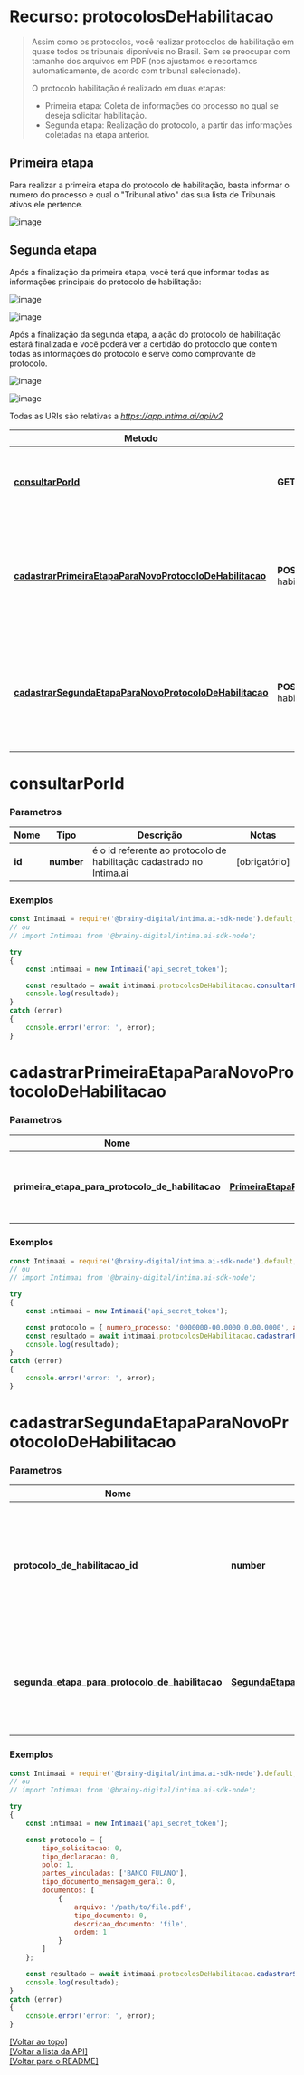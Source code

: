 # Recurso: **protocolosDeHabilitacao**

> Assim como os protocolos, você realizar protocolos de habilitação em quase todos os tribunais 
>diponíveis no Brasil. Sem se preocupar com tamanho dos arquivos em PDF (nos ajustamos e 
>recortamos automaticamente, de acordo com tribunal selecionado).
>
> O protocolo habilitação é realizado em duas etapas:
>
> - Primeira etapa: Coleta de informações do processo no qual se deseja solicitar habilitação.
> - Segunda etapa: Realização do protocolo, a partir das informações coletadas na etapa anterior.

## Primeira etapa

Para realizar a primeira etapa do protocolo de habilitação, basta informar o numero do processo e 
qual o "Tribunal ativo" das sua lista de Tribunais ativos ele pertence.

![image](https://intima.ai/images/landpage/conheca_mais/protocolo_04.png)

## Segunda etapa

Após a finalização da primeira etapa, você terá que informar todas as informações principais do 
protocolo de habilitação:

![image](https://intima.ai/images/landpage/conheca_mais/protocolo_05.png)

![image](https://intima.ai/images/landpage/conheca_mais/protocolo_06.png)

Após a finalização da segunda etapa, a ação do protocolo de habilitação estará finalizada e 
você poderá ver a certidão do protocolo que contem todas as informações do protocolo e serve como 
comprovante de protocolo.

![image](https://intima.ai/images/landpage/conheca_mais/protocolo_07.png)

![image](https://intima.ai/images/landpage/conheca_mais/protocolo_08.png)


Todas as URIs são relativas a *https://app.intima.ai/api/v2*

Metodo | Requisição HTTP | Descrição
------------- | ------------- | -------------
[**consultarPorId**](protocolosDeHabilitacaoResources.md#consultarPorId) | **GET** /protocolos-de-habilitacao/{id} | Visualiza um protocolo de habilitação pelo id
[**cadastrarPrimeiraEtapaParaNovoProtocoloDeHabilitacao**](protocolosDeHabilitacaoResources.md#cadastrarPrimeiraEtapaParaNovoProtocoloDeHabilitacao) | **POST** /acoes/protocolos-de-habilitacao | Cadastra um novo protocolo de habilitação, e coleta as informações iniciais para a primeira etapa
[**cadastrarSegundaEtapaParaNovoProtocoloDeHabilitacao**](protocolosDeHabilitacaoResources.md#cadastrarSegundaEtapaParaNovoProtocoloDeHabilitacao) | **POST** /acoes/protocolos-de-habilitacao/{protocolo_habilitacao_id} | Finaliza o protoco de habilitação, está é a segunda e ultima etapa do protocolo de habilitação

# **consultarPorId**

### Parametros

Nome | Tipo | Descrição | Notas
------------- | ------------- | ------------- | -------------
**id** | **number**| é o id referente ao protocolo de habilitação cadastrado no Intima.ai | [obrigatório]

### Exemplos
```javascript
const Intimaai = require('@brainy-digital/intima.ai-sdk-node').default;
// ou
// import Intimaai from '@brainy-digital/intima.ai-sdk-node';

try
{
    const intimaai = new Intimaai('api_secret_token');

    const resultado = await intimaai.protocolosDeHabilitacao.consultarPorId(21);
    console.log(resultado);
}
catch (error)
{
    console.error('error: ', error);
}
```

# **cadastrarPrimeiraEtapaParaNovoProtocoloDeHabilitacao**

### Parametros

Nome | Tipo | Descrição | Notas
------------- | ------------- | ------------- | -------------
**primeira_etapa_para_protocolo_de_habilitacao** | [**PrimeiraEtapaParaProtocoloDeHabilitacao**](../models/qualification_protocol/PrimeiraEtapaParaProtocoloDeHabilitacao.md) | parametros necessários para a criação de um novo registro | [obrigatório]

### Exemplos
```javascript
const Intimaai = require('@brainy-digital/intima.ai-sdk-node').default;
// ou
// import Intimaai from '@brainy-digital/intima.ai-sdk-node';

try
{
    const intimaai = new Intimaai('api_secret_token');

    const protocolo = { numero_processo: '0000000-00.0000.0.00.0000', autenticacao_id: 1 };
    const resultado = await intimaai.protocolosDeHabilitacao.cadastrarPrimeiraEtapaParaNovoProtocoloDeHabilitacao(protocolo);
    console.log(resultado);
}
catch (error)
{
    console.error('error: ', error);
}
```

# **cadastrarSegundaEtapaParaNovoProtocoloDeHabilitacao**

### Parametros

Nome | Tipo | Descrição | Notas
------------- | ------------- | ------------- | -------------
**protocolo_de_habilitacao_id** | **number**| é o id referente ao protocolo de habilitação cadastrado no Intima.ai, fornecido na primeira etapa | [obrigatório]
**segunda_etapa_para_protocolo_de_habilitacao** | [**SegundaEtapaParaProtocoloDeHabilitacao**](../models/qualification_protocol/SegundaEtapaParaProtocoloDeHabilitacao.md) | parametros necessários para a segunda e ultima etapa do protocolo de habilitação | [obrigatório]

### Exemplos
```javascript
const Intimaai = require('@brainy-digital/intima.ai-sdk-node').default;
// ou
// import Intimaai from '@brainy-digital/intima.ai-sdk-node';

try
{
    const intimaai = new Intimaai('api_secret_token');

    const protocolo = {
        tipo_solicitacao: 0,
        tipo_declaracao: 0,
        polo: 1,
        partes_vinculadas: ['BANCO FULANO'],
        tipo_documento_mensagem_geral: 0,
        documentos: [
            { 
                arquivo: '/path/to/file.pdf', 
                tipo_documento: 0, 
                descricao_documento: 'file', 
                ordem: 1 
            }
        ]
    };

    const resultado = await intimaai.protocolosDeHabilitacao.cadastrarSegundaEtapaParaNovoProtocoloDeHabilitacao(4039, protocolo);
    console.log(resultado);
}
catch (error)
{
    console.error('error: ', error);
}
```

[[Voltar ao topo]](#)        
[[Voltar a lista da API]](../../README.md#Documentação-para-os-Endpoints-da-API)    
[[Voltar para o README]](../../README.md#Intima.ai---SDK-NodeJS)
